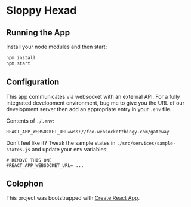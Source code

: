 # Sloppy Hexad

## Running the App

Install your node modules and then start:

```javascript
npm install
npm start
```

## Configuration

This app communicates via websocket with an external API. For a fully
integrated development environment, bug me to give you the URL of
our development server then add an appropriate entry in your `.env` file.

Contents of `./.env`:

```
REACT_APP_WEBSOCKET_URL=wss://foo.websocketthingy.com/gateway
```

Don't feel like it? Tweak the sample states in `./src/services/sample-states.js`
and update your env variables:

```
# REMOVE THIS ONE
#REACT_APP_WEBSOCKET_URL= ...
```

## Colophon

This project was bootstrapped with [Create React App](https://github.com/facebook/create-react-app).